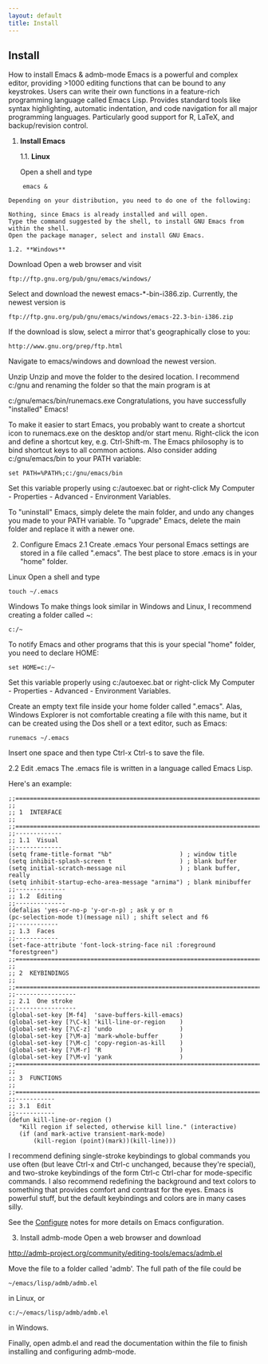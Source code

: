 ```yaml
---
layout: default
title: Install
---
```


Install
-------

How to install Emacs & admb-mode
Emacs is a powerful and complex editor, providing >1000 editing functions that can be bound to any keystrokes. Users can write their own functions in a feature-rich programming language called Emacs Lisp. Provides standard tools like syntax highlighting, automatic indentation, and code navigation for all major programming languages. Particularly good support for R, LaTeX, and backup/revision control.

1. **Install Emacs**

	1.1. **Linux**

	Open a shell and type

```
	emacs &
```

	Depending on your distribution, you need to do one of the following:

	Nothing, since Emacs is already installed and will open.
	Type the command suggested by the shell, to install GNU Emacs from within the shell.
	Open the package manager, select and install GNU Emacs.

	1.2. **Windows**

Download
Open a web browser and visit

```
ftp://ftp.gnu.org/pub/gnu/emacs/windows/
```

Select and download the newest emacs-*-bin-i386.zip. Currently, the newest version is

```
ftp://ftp.gnu.org/pub/gnu/emacs/windows/emacs-22.3-bin-i386.zip
```

If the download is slow, select a mirror that's geographically close to you:

```
http://www.gnu.org/prep/ftp.html
```

Navigate to emacs/windows and download the newest version.

Unzip
Unzip and move the folder to the desired location. I recommend c:/gnu and renaming the folder so that the main program is at

c:/gnu/emacs/bin/runemacs.exe
Congratulations, you have successfully "installed" Emacs!

To make it easier to start Emacs, you probably want to create a shortcut icon to runemacs.exe on the desktop and/or start menu. Right-click the icon and define a shortcut key, e.g. Ctrl-Shift-m. The Emacs philosophy is to bind shortcut keys to all common actions. Also consider adding c:/gnu/emacs/bin to your PATH variable:

```
set PATH=%PATH%;c:/gnu/emacs/bin
```

Set this variable properly using c:/autoexec.bat or right-click My Computer - Properties - Advanced - Environment Variables.

To "uninstall" Emacs, simply delete the main folder, and undo any changes you made to your PATH variable. To "upgrade" Emacs, delete the main folder and replace it with a newer one.

2. Configure Emacs
2.1 Create .emacs
Your personal Emacs settings are stored in a file called ".emacs". The best place to store .emacs is in your "home" folder.

Linux
Open a shell and type

```
touch ~/.emacs
```

Windows
 To make things look similar in Windows and Linux, I recommend creating a folder called ~:

```
c:/~
```

To notify Emacs and other programs that this is your special "home" folder, you need to declare HOME:

```
set HOME=c:/~
```

Set this variable properly using c:/autoexec.bat or right-click My Computer - Properties - Advanced - Environment Variables.

Create an empty text file inside your home folder called ".emacs". Alas, Windows Explorer is not comfortable creating a file with this name, but it can be created using the Dos shell or a text editor, such as Emacs:

```
runemacs ~/.emacs
```

Insert one space and then type Ctrl-x Ctrl-s to save the file.

2.2 Edit .emacs
The .emacs file is written in a language called Emacs Lisp.

Here's an example:

```
;;==============================================================================
;;
;; 1  INTERFACE
;;
;;==============================================================================
;;-------------
;; 1.1  Visual
;;-------------
(setq frame-title-format "%b"                   ) ; window title
(setq inhibit-splash-screen t                   ) ; blank buffer
(setq initial-scratch-message nil               ) ; blank buffer, really
(setq inhibit-startup-echo-area-message "arnima") ; blank minibuffer
;;--------------
;; 1.2  Editing
;;--------------
(defalias 'yes-or-no-p 'y-or-n-p) ; ask y or n
(pc-selection-mode t)(message nil) ; shift select and f6
;;------------
;; 1.3  Faces
;;------------
(set-face-attribute 'font-lock-string-face nil :foreground "forestgreen")
;;==============================================================================
;;
;; 2  KEYBINDINGS
;;
;;==============================================================================
;;-----------------
;; 2.1  One stroke
;;-----------------
(global-set-key [M-f4]  'save-buffers-kill-emacs)
(global-set-key [?\C-k] 'kill-line-or-region    )
(global-set-key [?\C-z] 'undo                   )
(global-set-key [?\M-a] 'mark-whole-buffer      )
(global-set-key [?\M-c] 'copy-region-as-kill    )
(global-set-key [?\M-r] 'R                      )
(global-set-key [?\M-v] 'yank                   )
;;==============================================================================
;;
;; 3  FUNCTIONS
;;
;;==============================================================================
;;-----------
;; 3.1  Edit
;;-----------
(defun kill-line-or-region ()
   "Kill region if selected, otherwise kill line." (interactive)
   (if (and mark-active transient-mark-mode)
       (kill-region (point)(mark))(kill-line)))
```
I recommend defining single-stroke keybindings to global commands you use often (but leave Ctrl-x and Ctrl-c unchanged, because they're special), and two-stroke keybindings of the form Ctrl-c Ctrl-char for mode-specific commands. I also recommend redefining the background and text colors to something that provides comfort and contrast for the eyes. Emacs is powerful stuff, but the default keybindings and colors are in many cases silly.

See the [Configure](config.html) notes for more details on Emacs configuration.

3. Install admb-mode
Open a web browser and download

http://admb-project.org/community/editing-tools/emacs/admb.el

Move the file to a folder called 'admb'. The full path of the file could be

```
~/emacs/lisp/admb/admb.el
```

in Linux, or

```
c:/~/emacs/lisp/admb/admb.el
```

in Windows.

Finally, open admb.el and read the documentation within the file to finish installing and configuring admb-mode.

